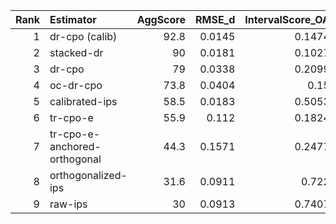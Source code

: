 |   Rank | Estimator                    |   AggScore |   RMSE_d |   IntervalScore_OA |   IntervalScore_d |   CalibScore |   CalibScore_d |   SE_GeoMean |   Kendall_tau |   Top1_Acc |   Pairwise_Acc |   Top1_Regret |
|-------:|:-----------------------------|-----------:|---------:|-------------------:|------------------:|-------------:|---------------:|-------------:|--------------:|-----------:|---------------:|--------------:|
|      1 | dr-cpo (calib)               |       92.8 |   0.0145 |             0.1474 |            0.1538 |          5   |            5   |       0.0266 |         0.533 |       92   |           76.7 |        0.0007 |
|      2 | stacked-dr                   |       90   |   0.0181 |             0.1027 |            0.1255 |         15.8 |           15.6 |       0.0152 |         0.6   |      100   |           80   |        0      |
|      3 | dr-cpo                       |       79   |   0.0338 |             0.2099 |            0.2144 |          5   |            4.8 |       0.0378 |         0.16  |       60   |           58   |        0.0035 |
|      4 | oc-dr-cpo                    |       73.8 |   0.0404 |             0.15   |            0.175  |         23.7 |           22.6 |       0.0234 |         0.367 |       70   |           68.3 |        0.0026 |
|      5 | calibrated-ips               |       58.5 |   0.0183 |             0.5053 |            0.53   |          6.9 |            6.8 |       0.0903 |        -0.227 |       18   |           38.7 |        0.0071 |
|      6 | tr-cpo-e                     |       55.9 |   0.112  |             0.1824 |            0.1971 |         10.8 |            9.2 |       0.0406 |        -0.174 |       32.6 |           41.3 |        0.0059 |
|      7 | tr-cpo-e-anchored-orthogonal |       44.3 |   0.1571 |             0.2477 |            0.2582 |         14.3 |           13.7 |       0.0468 |        -0.067 |       32   |           46.7 |        0.006  |
|      8 | orthogonalized-ips           |       31.6 |   0.0911 |             0.722  |            0.7253 |          5.5 |            5.3 |       0.182  |        -0.173 |       26   |           41.3 |        0.0064 |
|      9 | raw-ips                      |       30   |   0.0913 |             0.7407 |            0.7467 |          5.5 |            5.6 |       0.1859 |        -0.187 |       24   |           40.7 |        0.0066 |